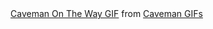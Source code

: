 <div class="tenor-gif-embed" data-postid="16860274" data-share-method="host" data-width="100%" data-aspect-ratio="1.6012861736334405"><a href="https://tenor.com/view/caveman-on-the-way-raptor-squad-primal-gif-16860274">Caveman On The Way GIF</a> from <a href="https://tenor.com/search/caveman-gifs">Caveman GIFs</a></div><script type="text/javascript" async src="https://tenor.com/embed.js"></script>
